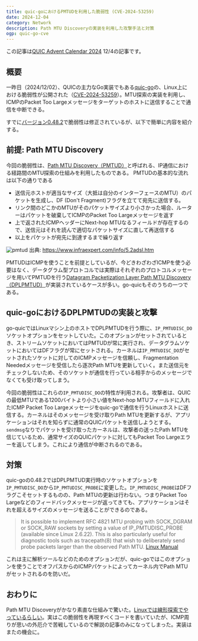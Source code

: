 ```yaml
---
title: quic-goにおけるPMTUDを利用した脆弱性 (CVE-2024-53259)
date: 2024-12-04
category: Network
description: Path MTU Discoveryの実装を利用した攻撃手法と対策
ogp: quic-go-cve
---
```


この記事は[QUIC Advent Calendar 2024](https://qiita.com/advent-calendar/2024/quic) 12/4の記事です。
## 概要
一昨日（2024/12/02）、QUICの主力なGo実装でもある[quic-go](https://github.com/quic-go/quic-go)の、Linux上における脆弱性が公開された（[CVE-2024-53259](https://nvd.nist.gov/vuln/detail/CVE-2024-53259)）。MTU探索の実装を利用し、ICMPのPacket Too Largeメッセージをターゲットのホストに送信することで通信を中断できる。

すでに[バージョン0.48.2](https://github.com/quic-go/quic-go/releases/tag/v0.48.2)で脆弱性は修正されているが、以下で簡単に内容を紹介する。

## 前提: Path MTU Discovery
今回の脆弱性は、[Path MTU Discovery（PMTUD）](https://www.rfc-editor.org/rfc/rfc1191.html)と呼ばれる、IP通信における経路間のMTU探索の仕組みを利用したものである。
PMTUDの基本的な流れは以下の通りである
- 送信元ホストが適当なサイズ（大抵は自分のインターフェースのMTU）のパケットを生成し、DF (Don't Fragment)フラグを立てて宛先に送信する。
- リンク間のどこかのMTUがそのパケットサイズより小さかった場合、ルーターはパケットを破棄してICMPのPacket Too Largeメッセージを返す
- 上で返されたICMPヘッダーにNext-hop MTUなるフィールドが存在するので、送信元はそれを読んで適切なパケットサイズに直して再送信する
- 以上をパケットが宛先に到達するまで繰り返す

![pmtud](/media/pmtud.png)
出典: https://www.infraexpert.com/info/5.2adsl.htm

PMTUDはICMPを使うことを前提としているが、今どきわざわざICMPを使う必要はなく、データグラム型プロトコルでは実際はそれぞれのプロトコルメッセージを用いてPMTUDを行う[Datagram Packetization Layer Path MTU Discovery（DPLPMTUD）](https://www.rfc-editor.org/rfc/rfc8899)が実装されているケースが多い。go-quicもそのうちの一つである。

## quic-goにおけるDPLPMTUDの実装と攻撃
go-quicではLinuxマシン上のホストでDPLPMTUDを行う際に、`IP_PMTUDISC_DO`ソケットオプションをセットしていた。このオプションがセットされているとき、ストリームソケットにおいてはPMTUDが常に実行され、データグラムソケットにおいてはDFフラグが常にセットされる。カーネルは`IP_PMTUDISC_DO`がセットされたソケットに対してのICMPメッセージを信頼し、Fragmentation Neededメッセージを受信したら逐次Path MTUを更新していく。また送信元をチェックしないため、そのソケットが通信を行っている相手からのメッセージでなくても受け取ってしまう。

今回の脆弱性はこれらの`IP_PMTUDISC_DO`の特性が利用される。攻撃者は、QUICの最低MTUである1200バイトより小さい値をNext-hop MTUフィールドに入れたICMP Packet Too Largeメッセージをquic-goで通信を行うLinuxホストに送信する。カーネルはそのメッセージを受け取りPath MTUを更新するが、アプリケーションはそれを知らずに通常のQUICパケットを送信しようとする。`sendmsg`なりでパケットを受け取ったカーネルは、攻撃者の送ったPath MTUを信じているため、通常サイズのQUICパケットに対してもPacket Too Largeエラーを返してしまう。これにより通信が中断されるのである。

## 対策
quic-goの0.48.2ではDPLPMTUD実行時のソケットオプションを`IP_PMTUDISC_DO`から`IP_PMTUDISC_PROBE`に変更した。`IP_PMTUDISC_PROBE`はDFフラグこそセットするものの、Path MTUの更新は行わない。つまりPacket Too Largeなどのフィードバックメッセージが返ってきても、アプリケーションはそれを超えるサイズのメッセージを送ることができるのである。
>It is possible to implement RFC 4821 MTU probing with SOCK_DGRAM or SOCK_RAW sockets by setting a value of IP_PMTUDISC_PROBE (available since Linux 2.6.22).  This is also particularly useful for diagnostic tools such as tracepath(8) that wish to deliberately send probe packets larger than the observed Path MTU.
>[Linux Manual](https://man7.org/linux/man-pages/man7/ip.7.html)

これは主に解析ツールなどのためのオプションだが、quic-goではこのオプションを使うことでオフパスからのICMPパケットによってカーネル内でPath MTUがセットされるのを防いだ。

## おわりに
Path MTU Discoveryがかなり素直な仕組みで驚いた。[Linuxでは線形探索でやっているらしい](https://yokanyukari.hatenablog.com/entry/2022/12/16/030832)。実はこの脆弱性を再現すべくコードを書いていたが、ICMP周りが思いの外厄介で苦戦しているので解説の記事のみになってしまった。実装はまたの機会に。
